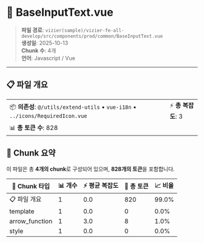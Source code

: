 # 📄 BaseInputText.vue

> **파일 경로**: `vizier(sample)/vizier-fe-all-develop/src/components/prod/common/BaseInputText.vue`  
> **생성일**: 2025-10-13  
> **Chunk 수**: 4개  
> **언어**: Javascript / Vue
---





## 📋 파일 개요

| | |
|--|--|
| 📦 **의존성**: `@/utils/extend-utils` • `vue-i18n` • `../icons/RequiredIcon.vue` | ⚡ **총 복잡도**: 3 |
| 📊 **총 토큰 수**: 828 |  |






## 🧩 Chunk 요약

이 파일은 총 **4개의 chunk**로 구성되어 있으며, **828개의 토큰**을 포함합니다.

| 🧩 Chunk 타입 | 📊 개수 | ⚡ 평균 복잡도 | 📝 총 토큰 | 📈 비율 |
|---------------|--------|-------------|----------|--------|
| 📋 파일 개요 | 1 | 0.0 | 820 | 99.0% |
| template | 1 | 0.0 | 0 | 0.0% |
| arrow_function | 1 | 3.0 | 8 | 1.0% |
| style | 1 | 0.0 | 0 | 0.0% |

